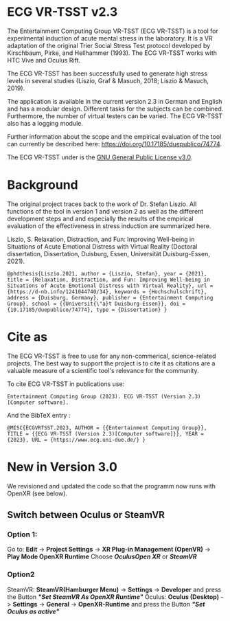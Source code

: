 # ECG VR-TSST v2.3

The Entertainment Computing Group VR-TSST (ECG VR-TSST) is a tool for experimental induction of acute mental stress in the laboratory. It is a VR adaptation of the original Trier Social Stress Test protocol developed by Kirschbaum, Pirke, and Hellhammer (1993). The ECG VR-TSST works with HTC Vive and Oculus Rift. 

The ECG VR-TSST has been successfully used to generate high stress levels in several studies (Liszio, Graf & Masuch, 2018; Liszio & Masuch, 2019). 

The application is available in the current version 2.3 in German and English and has a modular design. Different tasks for the subjects can be combined. Furthermore, the number of virtual testers can be varied. The ECG VR-TSST also has a logging module.

Further information about the scope and the empirical evaluation of the tool can currently be described here: https://doi.org/10.17185/duepublico/74774.

The ECG VR-TSST under is the [GNU General Public License v3.0](https://www.gnu.org/licenses/gpl-3.0.html). 

# Background
The original project traces back to the work of Dr. Stefan Liszio. All functions of the tool in version 1 and version 2 as well as the different development steps and and especially the results of the empirical evaluation of the effectiveness in stress induction are summarized here.

Liszio, S. Relaxation, Distraction, and Fun: Improving Well-being in Situations of Acute Emotional Distress with Virtual Reality (Doctoral dissertation, Dissertation, Duisburg, Essen, Universität Duisburg-Essen, 2021).

`@phdthesis{Liszio.2021,
 author = {Liszio, Stefan},
 year = {2021},
 title = {Relaxation, Distraction, and Fun: Improving Well-being in Situations of Acute Emotional Distress with Virtual Reality},
 url = {https://d-nb.info/1241044740/34},
 keywords = {Hochschulschrift},
 address = {Duisburg, Germany},
 publisher = {Entertainment Computing Group},
 school = {{Universit{\"a}t Duisburg-Essen}},
 doi = {10.17185/duepublico/74774},
 type = {Dissertation}
}`

# Cite as
The ECG VR-TSST is free to use for any non-commerical, science-related projects. The best way to support the project is to cite it as citations are a valuable measure of a scientific tool's relevance for the community.

To cite ECG VR-TSST in publications use:

`Entertainment Computing Group (2023). ECG VR-TSST (Version 2.3)[Computer software].`

And the BibTeX entry :

`@MISC{ECGVRTSST.2023,
 AUTHOR = {{Entertainment Computing Group}},
 TITLE = {{ECG VR-TSST (Version 2.3)[Computer software]}},
 YEAR = {2023},
 URL = {https://www.ecg.uni-due.de/}
}`

# New in Version 3.0
We revisioned and updated the code so that the programm now runs with OpenXR (see below).

## Switch between Oculus or SteamVR
### Option 1:
Go to: **Edit** -> **Project Settings** -> **XR Plug-in Management (OpenVR)** -> **Play Mode OpenXR Runtime**
Choose ***OculusOpen XR*** or ***SteamVR***

### Option2 
SteamVR: **SteamVR(Hamburger Menu)** -> **Settings** -> **Developer** and press the Button ***"Set SteamVR As OpenXR Runtime"***
Oculus: **Oculus (Desktop)** -> **Settings** -> **General** -> **OpenXR-Runtime** and press the Button ***"Set Oculus as active"***
